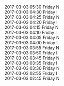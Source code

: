 2017-03-03 05:30 Friday  N  
2017-03-03 04:30 Friday  I  
2017-03-03 04:25 Friday  N  
2017-03-03 04:20 Friday  I  
2017-03-03 04:15 Friday  N  
2017-03-03 04:10 Friday  I  
2017-03-03 04:05 Friday  N  
2017-03-03 04:00 Friday  I  
2017-03-03 03:55 Friday  N  
2017-03-03 03:50 Friday  I  
2017-03-03 03:45 Friday  N  
2017-03-03 03:35 Friday  I  
2017-03-03 03:30 Friday  N  
2017-03-03 02:55 Friday  I  
2017-03-03 02:45 Friday  N  
